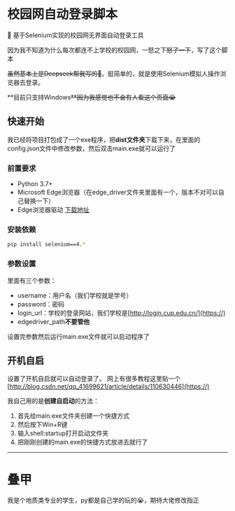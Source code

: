 # 校园网自动登录脚本

🔌 基于Selenium实现的校园网无界面自动登录工具

因为我不知道为什么每次都连不上学校的校园网，一怒之下~~怒了一下~~，写了这个脚本

~~虽然基本上是Deepseek帮我写的🤣~~。挺简单的，就是使用Selenium模拟人操作浏览器去登录。

**目前只支持Windows~~**因为我感觉也不会有人看这个页面😭~~

## 快速开始

我已经将项目打包成了一个exe程序，把**dist文件夹**下载下来，在里面的config.json文件中修改参数，然后双击main.exe就可以运行了

### 前置要求

- Python 3.7+
- Microsoft Edge浏览器（在edge_driver文件夹里面有一个，版本不对可以自己替换一下）
- Edge浏览器驱动 [下载地址](https://developer.microsoft.com/en-us/microsoft-edge/tools/webdriver/)

### 安装依赖

```bash
pip install selenium==4.*
```

### 参数设置

里面有三个参数：

* username：用户名（我们学校就是学号）
* password：密码
* login_url：学校的登录网站，我们学校是[http://login.cup.edu.cn/](https://)
* edgedriver_path**不要管他**

设置完参数然后运行main.exe文件就可以启动程序了

## 开机自启

设置了开机自启就可以自动登录了。
网上有很多教程这里贴一个[http://blog.csdn.net/qq_41699621/article/details/110630446](https://)

我自己用的是**创建自启动**的方法：

1. 首先给main.exe文件夹创建一个快捷方式
2. 然后按下Win+R键
3. 输入shell:startup打开启动文件夹
4. 把刚刚创建的main.exe的快捷方式放进去就行了

---

# 叠甲

我是个地质类专业的学生，py都是自己学的玩的😭，期待大佬修改指正
